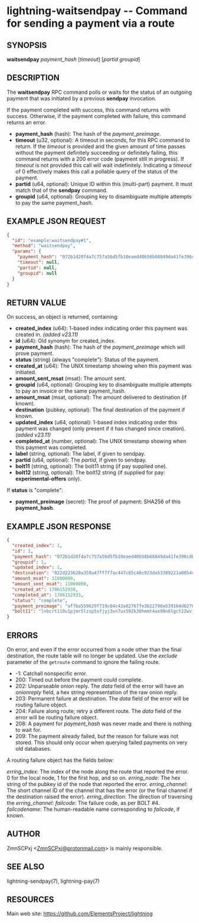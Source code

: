 lightning-waitsendpay -- Command for sending a payment via a route
==================================================================

SYNOPSIS
--------

**waitsendpay** *payment\_hash* [*timeout*] [*partid* *groupid*] 

DESCRIPTION
-----------

The **waitsendpay** RPC command polls or waits for the status of an outgoing payment that was initiated by a previous **sendpay** invocation.

If the payment completed with success, this command returns with success. Otherwise, if the payment completed with failure, this command returns an error.

- **payment\_hash** (hash): The hash of the *payment\_preimage*.
- **timeout** (u32, optional): A timeout in seconds, for this RPC command to return. If the *timeout* is provided and the given amount of time passes without the payment definitely succeeding or definitely failing, this command returns with a 200 error code (payment still in progress). If *timeout* is not provided this call will wait indefinitely. Indicating a *timeout* of 0 effectively makes this call a pollable query of the status of the payment.
- **partid** (u64, optional): Unique ID within this (multi-part) payment. It must match that of the **sendpay** command.
- **groupid** (u64, optional): Grouping key to disambiguate multiple attempts to pay the same payment\_hash.

EXAMPLE JSON REQUEST
--------------------

```json
{
  "id": "example:waitsendpay#1",
  "method": "waitsendpay",
  "params": {
    "payment_hash": "072b1d20f4a7c757a56d5fb10eaed40b58b68849da41fe396cdbd2d81692875a",
    "timeout": null,
    "partid": null,
    "groupid": null
  }
}
```

RETURN VALUE
------------

On success, an object is returned, containing:

- **created\_index** (u64): 1-based index indicating order this payment was created in. *(added v23.11)*
- **id** (u64): Old synonym for created\_index.
- **payment\_hash** (hash): The hash of the *payment\_preimage* which will prove payment.
- **status** (string) (always "complete"): Status of the payment.
- **created\_at** (u64): The UNIX timestamp showing when this payment was initiated.
- **amount\_sent\_msat** (msat): The amount sent.
- **groupid** (u64, optional): Grouping key to disambiguate multiple attempts to pay an invoice or the same payment\_hash.
- **amount\_msat** (msat, optional): The amount delivered to destination (if known).
- **destination** (pubkey, optional): The final destination of the payment if known.
- **updated\_index** (u64, optional): 1-based index indicating order this payment was changed (only present if it has changed since creation). *(added v23.11)*
- **completed\_at** (number, optional): The UNIX timestamp showing when this payment was completed.
- **label** (string, optional): The label, if given to sendpay.
- **partid** (u64, optional): The *partid*, if given to sendpay.
- **bolt11** (string, optional): The bolt11 string (if pay supplied one).
- **bolt12** (string, optional): The bolt12 string (if supplied for pay: **experimental-offers** only).

If **status** is "complete":
  - **payment\_preimage** (secret): The proof of payment: SHA256 of this **payment\_hash**.

EXAMPLE JSON RESPONSE
---------------------

```json
{
  "created_index": 1,
  "id": 1,
  "payment_hash": "072b1d20f4a7c757a56d5fb10eaed40b58b68849da41fe396cdbd2d81692875a",
  "groupid": 1,
  "updated_index": 1,
  "destination": "022d223620a359a47ff7f7ac447c85c46c923da53389221a0054c11c1e3ca31d59",
  "amount_msat": 11000000,
  "amount_sent_msat": 11000000,
  "created_at": 1706152930,
  "completed_at": 1706152933,
  "status": "complete",
  "payment_preimage": "af7ba559629f719c04c43a82767fe3622790a539164d6270db07f765203e574b",
  "bolt11": "lnbcrt110u1pjmr5lzsp5sfjyj3xn7ux592k36hmmt4ax98n6lgct22wvj54yck0upcmep63qpp5qu436g855lr40ftdt7csatk5pdvtdzzfmfqluwtvm0fds95jsadqdpq0pzk7s6j8y69xjt6xe25j5j4g44hsatdxqyjw5qcqp99qxpqysgquwma3zrw4cd8e8j4u9uh4gxukaacckse64kx2l9dqv8rvrysdq5r5dt38t9snqj9u5ar07h2exr4fg56wpudkhkk7gtxlyt72ku5fpqqd4fnlk"
}
```

ERRORS
------

On error, and even if the error occurred from a node other than the final destination, the route table will no longer be updated. Use the *exclude* parameter of the `getroute` command to ignore the failing route.

- -1: Catchall nonspecific error.
- 200: Timed out before the payment could complete.
- 202: Unparseable onion reply. The *data* field of the error will have an *onionreply* field, a hex string representation of the raw onion reply.
- 203: Permanent failure at destination. The *data* field of the error will be routing failure object.
- 204: Failure along route; retry a different route. The *data* field of the error will be routing failure object.
- 208: A payment for *payment\_hash* was never made and there is nothing to wait for.
- 209: The payment already failed, but the reason for failure was not stored. This should only occur when querying failed payments on very old databases.

A routing failure object has the fields below:

*erring\_index*: The index of the node along the route that reported the error. 0 for the local node, 1 for the first hop, and so on.
*erring\_node*: The hex string of the pubkey id of the node that reported the error.
*erring\_channel*: The short channel ID of the channel that has the error (or the final channel if the destination raised the error).
*erring\_direction*: The direction of traversing the *erring\_channel*:
*failcode*: The failure code, as per BOLT #4.
*failcodename*: The human-readable name corresponding to *failcode*, if known.

AUTHOR
------

ZmnSCPxj <<ZmnSCPxj@protonmail.com>> is mainly responsible.

SEE ALSO
--------

lightning-sendpay(7), lightning-pay(7)

RESOURCES
---------

Main web site: <https://github.com/ElementsProject/lightning>
